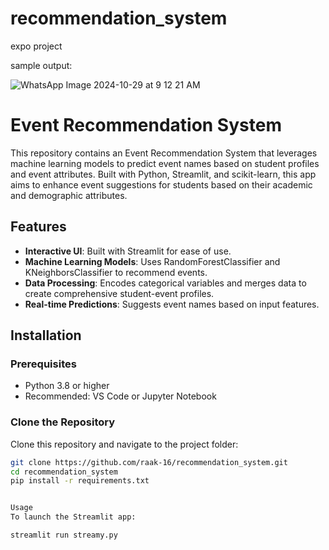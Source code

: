 # recommendation_system
expo project 



sample output:

![WhatsApp Image 2024-10-29 at 9 12 21 AM](https://github.com/user-attachments/assets/a9ac0c03-d72a-4b1b-8b08-9d1f44a62d48)



# Event Recommendation System

This repository contains an Event Recommendation System that leverages machine learning models to predict event names based on student profiles and event attributes. Built with Python, Streamlit, and scikit-learn, this app aims to enhance event suggestions for students based on their academic and demographic attributes.

## Features
- **Interactive UI**: Built with Streamlit for ease of use.
- **Machine Learning Models**: Uses RandomForestClassifier and KNeighborsClassifier to recommend events.
- **Data Processing**: Encodes categorical variables and merges data to create comprehensive student-event profiles.
- **Real-time Predictions**: Suggests event names based on input features.

## Installation

### Prerequisites
- Python 3.8 or higher
- Recommended: VS Code or Jupyter Notebook

### Clone the Repository
Clone this repository and navigate to the project folder:
```bash
git clone https://github.com/raak-16/recommendation_system.git
cd recommendation_system
pip install -r requirements.txt


Usage
To launch the Streamlit app:

streamlit run streamy.py








